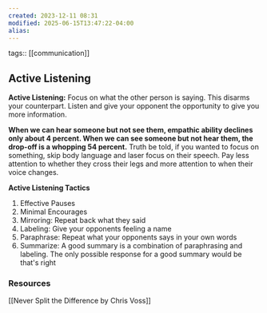 ```yaml
---
created: 2023-12-11 08:31
modified: 2025-06-15T13:47:22-04:00
alias: 
---
```

tags:: [[communication]]

## Active Listening

**Active Listening:** Focus on what the other person is saying. This disarms your counterpart. Listen and give your opponent the opportunity to give you more information.

**When we can hear someone but not see them, empathic ability declines only about 4 percent. When we can see someone but not hear them, the drop-off is a whopping 54 percent.** Truth be told, if you wanted to focus on something, skip body language and laser focus on their speech.  Pay less attention to whether they cross their legs and more attention to when their voice changes.


**Active Listening Tactics**
1. Effective Pauses
2. Minimal Encourages
3. Mirroring: Repeat back what they said
4. Labeling: Give your opponents feeling a name
5. Paraphrase: Repeat what your opponents says in your own words
6. Summarize: A good summary is a combination of paraphrasing and labeling. The only possible response for a good summary would be that's right

### Resources
[[Never Split the Difference by Chris Voss]]